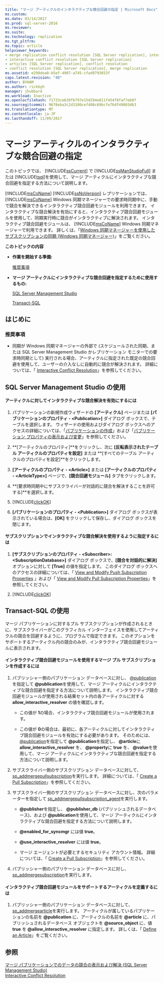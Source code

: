 ```yaml
---
title: "マージ アーティクルのインタラクティブな競合回避の指定 | Microsoft Docs"
ms.custom: 
ms.date: 03/14/2017
ms.prod: sql-server-2016
ms.reviewer: 
ms.suite: 
ms.technology: replication
ms.tgt_pltfrm: 
ms.topic: article
helpviewer_keywords:
- merge replication conflict resolution [SQL Server replication], interactive resolvers
- interactive conflict resolution [SQL Server replication]
- articles [SQL Server replication], conflict resolution
- conflict resolution [SQL Server replication], merge replication
ms.assetid: e298dea0-b5ef-4907-a745-cfad9793653f
caps.latest.revision: "40"
author: BYHAM
ms.author: rickbyh
manager: jhubbard
ms.workload: Inactive
ms.openlocfilehash: 71733ce639f6797e15d294e811f454f8faf7eb0f
ms.sourcegitcommit: 9678eba3c2d3100cef408c69bcfe76df49803d63
ms.translationtype: MT
ms.contentlocale: ja-JP
ms.lasthandoff: 11/09/2017
---
```

# <a name="specify-interactive-conflict-resolution-for-merge-articles"></a>マージ アーティクルのインタラクティブな競合回避の指定
  このトピックでは、 [!INCLUDE[ssCurrent](../../../includes/sscurrent-md.md)] で [!INCLUDE[ssManStudioFull](../../../includes/ssmanstudiofull-md.md)] または [!INCLUDE[tsql](../../../includes/tsql-md.md)]を使用して、マージ アーティクルにインタラクティブな競合回避を指定する方法について説明します。  
  
 [!INCLUDE[msCoName](../../../includes/msconame-md.md)] [!INCLUDE[ssNoVersion](../../../includes/ssnoversion-md.md)] レプリケーションでは、 [!INCLUDE[msCoName](../../../includes/msconame-md.md)] Windows 同期マネージャーでの要求時同期中に、手動で競合を解決できるインタラクティブ競合回避モジュールを利用できます。 インタラクティブな競合解決を有効にすると、インタラクティブ競合回避モジュールを使用して、同期実行時に競合がインタラクティブに解決されます。 インタラクティブ競合回避モジュールは、 [!INCLUDE[msCoName](../../../includes/msconame-md.md)] Windows 同期マネージャーで利用できます。 詳しくは、「[Windows 同期マネージャーを使用したサブスクリプションの同期 &#40;Windows 同期マネージャー&#41;](../../../relational-databases/replication/synchronize-a-subscription-using-windows-synchronization-manager.md)」をご覧ください。  
  
 **このトピックの内容**  
  
-   **作業を開始する準備:**  
  
     [推奨事項](#Recommendations)  
  
-   **マージ アーティクルにインタラクティブな競合回避を指定するために使用するもの:**  
  
     [SQL Server Management Studio](#SSMSProcedure)  
  
     [Transact-SQL](#TsqlProcedure)  
  
##  <a name="BeforeYouBegin"></a> はじめに  
  
###  <a name="Recommendations"></a> 推奨事項  
  
-   同期が Windows 同期マネージャーの外部で (スケジュールされた同期、または SQL Server Management Studio かレプリケーション モニターでの要求時同期として) 実行される場合、アーティクルに指定された既定の競合回避を使用して、ユーザーの介入なしに自動的に競合が解決されます。 詳細については、「 [Interactive Conflict Resolution](../../../relational-databases/replication/merge/advanced-merge-replication-conflict-interactive-resolution.md)」を参照してください。  
  
##  <a name="SSMSProcedure"></a> SQL Server Management Studio の使用  
  
#### <a name="to-enable-interactive-conflict-resolution-for-an-article"></a>アーティクルに対してインタラクティブな競合解決を有効にするには  
  
1.  パブリケーションの新規作成ウィザードの **[アーティクル]** ページまたは **[パブリケーションのプロパティ - \<Publication>]** ダイアログ ボックスで、テーブルを選択します。 ウィザードの使用およびダイアログ ボックスへのアクセスの詳細については、「[パブリケーションの作成](../../../relational-databases/replication/publish/create-a-publication.md)」および「[パブリケーション プロパティの表示および変更](../../../relational-databases/replication/publish/view-and-modify-publication-properties.md)」を参照してください。  
  
2.  **[アーティクルのプロパティ]**をクリックし、次に **[反転表示されたテーブル アーティクルのプロパティを設定]** または **[すべてのテーブル アーティクルのプロパティを設定]**をクリックします。  
  
3.  **[アーティクルのプロパティ - \<Article>]** または **[アーティクルのプロパティ - \<ArticleType>]** ページで、**[競合回避モジュール]** タブをクリックします。  
  
4.  **[要求時同期中にサブスクライバーが対話的に競合を解決することを許可する]**を選択します。  
  
5.  [!INCLUDE[clickOK](../../../includes/clickok-md.md)]  
  
6.  **[パブリケーションのプロパティ - \<Publication>]** ダイアログ ボックスが表示されている場合は、**[OK]** をクリックして保存し、ダイアログ ボックスを閉じます。  
  
#### <a name="to-specify-that-a-subscription-should-use-interactive-conflict-resolution"></a>サブスクリプションでインタラクティブな競合解決を使用するように指定するには  
  
1.  **[サブスクリプションのプロパティ - \<Subscriber>: \<SubscriptionDatabase>]** ダイアログ ボックスで、**[競合を対話的に解決]** オプションに対して **[True]** の値を指定します。 このダイアログ ボックスへのアクセスの詳細については、「 [View and Modify Push Subscription Properties](../../../relational-databases/replication/view-and-modify-push-subscription-properties.md) 」および「 [View and Modify Pull Subscription Properties](../../../relational-databases/replication/view-and-modify-pull-subscription-properties.md)」を参照してください。  
  
2.  [!INCLUDE[clickOK](../../../includes/clickok-md.md)]  
  
##  <a name="TsqlProcedure"></a> Transact-SQL の使用  
 マージ パブリケーションに対するプル サブスクリプションが作成されるときに、サブスクライバーがこのグラフィカル インターフェイスを使用してアーティクルの競合を回避するように、プログラムで指定できます。 このオプションをサポートするアーティクル内の競合のみが、インタラクティブ競合回避モジュールに表示されます。  
  
#### <a name="to-create-a-merge-pull-subscription-that-uses-the-interactive-resolver"></a>インタラクティブ競合回避モジュールを使用するマージ プル サブスクリプションを作成するには  
  
1.  パブリッシャー側のパブリケーション データベースに対し、 [@publication](../../../relational-databases/system-stored-procedures/sp-helpmergepublication-transact-sql.md)を指定して **@publication**を使用して、マージ アーティクルにインタラクティブな競合回避を指定する方法について説明します。 インタラクティブ競合回避モジュールが使用される結果セット内の各アーティクルに対する **allow_interactive_resolver** の値を確認します。  
  
    -   この値が **1**の場合、インタラクティブ競合回避モジュールが使用されます。  
  
    -   この値が **0**の場合は、最初に、各アーティクルに対してインタラクティブ競合回避モジュールを有効にする必要があります。 そのためには、 [@publication](../../../relational-databases/system-stored-procedures/sp-changemergearticle-transact-sql.md)を指定して **@publication**を指定し、 **@article**に **allow_interactive_resolver** を、 **@property**に **true** を、 **@value**を使用して、マージ アーティクルにインタラクティブな競合回避を指定する方法について説明します。  
  
2.  サブスクライバー側のサブスクリプション データベースに対して、 [sp_addmergepullsubscription](../../../relational-databases/system-stored-procedures/sp-addmergepullsubscription-transact-sql.md)を実行します。 詳細については、「 [Create a Pull Subscription](../../../relational-databases/replication/create-a-pull-subscription.md)」を参照してください。  
  
3.  サブスクライバー側のサブスクリプション データベースに対し、次のパラメーターを指定して [sp_addmergepullsubscription_agent](../../../relational-databases/system-stored-procedures/sp-addmergepullsubscription-agent-transact-sql.md)を実行します。  
  
    -   **@publisher**を指定し、 **@publisher_db** (パブリッシュされるデータベース)、および **@publication**を使用して、マージ アーティクルにインタラクティブな競合回避を指定する方法について説明します。  
  
    -   **@enabled_for_syncmgr** には値 **true**。  
  
    -   **@use_interactive_resolver** には値 **true**。  
  
    -   マージ エージェントが必要とするセキュリティ アカウント情報。 詳細については、「 [Create a Pull Subscription](../../../relational-databases/replication/create-a-pull-subscription.md)」を参照してください。  
  
4.  パブリッシャー側のパブリケーション データベースに対し、 [sp_addmergesubscription](../../../relational-databases/system-stored-procedures/sp-addmergesubscription-transact-sql.md)を実行します。  
  
#### <a name="to-define-an-article-that-supports-the-interactive-resolver"></a>インタラクティブ競合回避モジュールをサポートするアーティクルを定義するには  
  
1.  パブリッシャー側のパブリケーション データベースに対して、 [sp_addmergearticle](../../../relational-databases/system-stored-procedures/sp-addmergearticle-transact-sql.md)を実行します。 アーティクルが属しているパブリケーションの名前を **@publication** に、アーティクルの名前を **@article** に、パブリッシュされるデータベース オブジェクトを **@source_object** に、値 **true** を **@allow_interactive_resolver** に指定します。 詳しくは、「 [Define an Article](../../../relational-databases/replication/publish/define-an-article.md)」をご覧ください。  
  
## <a name="see-also"></a>参照  
 [マージ パブリケーションでのデータの競合の表示および解決 &#40;SQL Server Management Studio&#41;](../../../relational-databases/replication/view-and-resolve-data-conflicts-for-merge-publications.md)   
 [Interactive Conflict Resolution](../../../relational-databases/replication/merge/advanced-merge-replication-conflict-interactive-resolution.md)  
  
  
